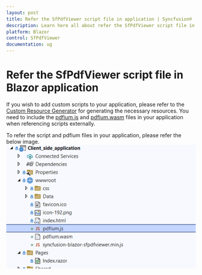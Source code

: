 ```yaml
---
layout: post
title: Refer the SfPdfViewer script file in application | Syncfusion®
description: Learn here all about refer the SfPdfViewer script file in the application in Syncfusion® Blazor SfPdfViewer component and more.
platform: Blazor
control: SfPdfViewer
documentation: ug
---
```


# Refer the SfPdfViewer script file in Blazor application

If you wish to add custom scripts to your application, please refer to the [Custom Resource Generator](https://blazor.syncfusion.com/documentation/common/custom-resource-generator) for generating the necessary resources. You need to include the [pdfium.js](https://github.com/SyncfusionExamples/blazor-pdf-viewer-examples/blob/master/Common/Pdfium%20files/pdfium.js) and [pdfium.wasm](https://github.com/SyncfusionExamples/blazor-pdf-viewer-examples/blob/master/Common/Pdfium%20files/pdfium.wasm) files in your application when referencing scripts externally.

To refer the script and pdfium files in your application, please refer the below image.
![Scripts in Blazor SfPdfViewer](../../pdfviewer-2/images/pdfium.png)